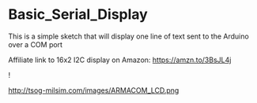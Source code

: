 # Basic_Serial_Display
 
This is a simple sketch that will display one line of text sent to the Arduino over a COM port

Affiliate link to 16x2 I2C display on Amazon: https://amzn.to/3BsJL4j

!

http://tsog-milsim.com/images/ARMACOM_LCD.png
